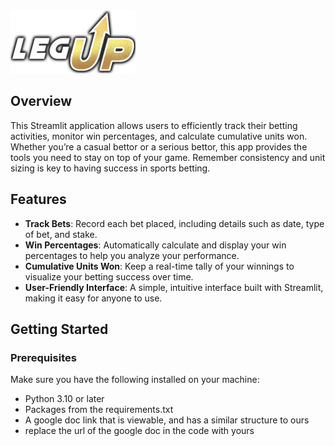 <img src="legup.png" alt="Company Logo" width="200"/>

## Overview

This Streamlit application allows users to efficiently track their betting activities, monitor win percentages, and calculate cumulative units won. Whether you’re a casual bettor or a serious bettor, this app provides the tools you need to stay on top of your game.  Remember consistency and unit sizing is key to having success in sports betting.

## Features

- **Track Bets**: Record each bet placed, including details such as date, type of bet, and stake.
- **Win Percentages**: Automatically calculate and display your win percentages to help you analyze your performance.
- **Cumulative Units Won**: Keep a real-time tally of your winnings to visualize your betting success over time.
- **User-Friendly Interface**: A simple, intuitive interface built with Streamlit, making it easy for anyone to use.

## Getting Started

### Prerequisites

Make sure you have the following installed on your machine:

- Python 3.10 or later
- Packages from the requirements.txt
- A google doc link that is viewable, and has a similar structure to ours
- replace the url of the google doc in the code with yours
